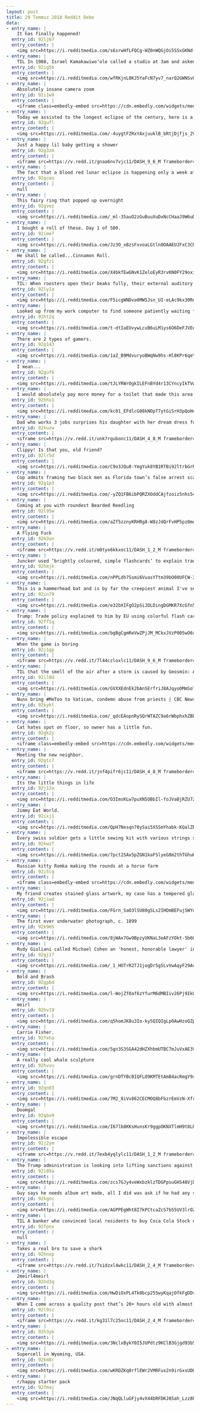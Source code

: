 ```yaml
---
layout: post
title: 29 Temmuz 2018 Reddit Debe
data:
- entry_name: |
    It has finally happened!
  entry_id: 92lj67
  entry_content: |
    <img src=https://i.redditmedia.com/s6srwHfLFQCg-WZ0nWQGjOi5SSxGKNd-NWAj-S9hggY.jpg?s=a678d1e1377e57e015db1af39a651045 frameborder=0>
- entry_name: |
    TIL In 1988, Israel Kamakawiwoʻole called a studio at 3am and asked if he could record because he had a good idea. The studio owner said yes even though he already closed the studio. 15 minutes later he recorded Israel playing his ukelele and recorded Over the Rainbow in one take.
  entry_id: 92ig5b
  entry_content: |
    <img src=https://i.redditmedia.com/wfRKjnL0KJ5YaFcN7yv7_narQ2GWNSvGIpLwZm2u3f8.jpg?s=2b913fafbb342dc9a61586078ad09345 frameborder=0>
- entry_name: |
    Absolutely insane camera zoom
  entry_id: 92i1w9
  entry_content: |
    <iframe class=embedly-embed src=https://cdn.embedly.com/widgets/media.html?src=https%3A%2F%2Fgfycat.com%2Fifr%2FSleepyCoordinatedJenny&url=https%3A%2F%2Fgfycat.com%2FSleepyCoordinatedJenny&image=https%3A%2F%2Fthumbs.gfycat.com%2FSleepyCoordinatedJenny-size_restricted.gif&key=522baf40bd3911e08d854040d3dc5c07&type=text%2Fhtml&schema=gfycat width=480 height=480 scrolling=no frameborder=0 allow=autoplay; fullscreen allowfullscreen=true></iframe>
- entry_name: |
    Today we assisted to the longest eclipse of the century, here is a photo of the Bloody Moon!
  entry_id: 92gufl
  entry_content: |
    <img src=https://i.redditmedia.com/-4uygtFZRxYAxjuuklB_bRtjDjfjs_2VDutFMKecn_4.jpg?s=4eed68e1284f55a652aeaf94139831ff frameborder=0>
- entry_name: |
    Just a happy lil baby getting a shower
  entry_id: 92g3zm
  entry_content: |
    <iframe src=https://v.redd.it/gnaa6nv7vjc11/DASH_9_6_M frameborder=0></iframe>
- entry_name: |
    The fact that a blood red lunar eclipse is happening only a week after they opened that black sarcophagus in Egypt is kinda unsettling.
  entry_id: 92gceo
  entry_content: |
    null
- entry_name: |
    This fairy ring that popped up overnight
  entry_id: 92gvez
  entry_content: |
    <img src=https://i.redditmedia.com/_ml-35auO2zGuBuuXuDxNcCHaaJ9W6uDE79XWSeTw7g.jpg?s=3168d6deea46a155d9bae3cc2e1aa9a1 frameborder=0>
- entry_name: |
    I bought a roll of these. Day 1 of 500.
  entry_id: 92ime7
  entry_content: |
    <img src=https://i.redditmedia.com/Jz3O_xBzsFxvoaLGtln0OAAEUJFxC3CRar5WmugxNqs.jpg?s=ca6700ff15506021021e5f897f2a6fa8 frameborder=0>
- entry_name: |
    He shall be called...Cinnamon Roll.
  entry_id: 92gfzi
  entry_content: |
    <img src=https://i.redditmedia.com/X4bkfEwGNvK1ZeloEyR3rvKN0FY29oxi6Bxz_TCTlG8.jpg?s=056a7e0fec36c7ddb563aa1598d752f6 frameborder=0>
- entry_name: |
    TIL: When roosters open their beaks fully, their external auditory canals completely closed off. Basically, roosters have built in earplugs. This helps prevent them from damaging their hearing when they crow.
  entry_id: 92ly1a
  entry_content: |
    <img src=https://i.redditmedia.com/F5icgWNDva0MW5Jsn_UI-eLAc9kx30RoChnU0_hjzkc.jpg?s=2ce53ca904ff94553099475f09cd5d3e frameborder=0>
- entry_name: |
    Looked up from my work computer to find someone patiently waiting for my lunch break...
  entry_id: 92ht2q
  entry_content: |
    <img src=https://i.redditmedia.com/t-dtIaEUvywLcuB6uLM1ys6O6DeFJVEeUdRpLKBIOzI.gif?fm=jpg&s=5f4f9125c416bd94aed0dc77ba415a06 frameborder=0>
- entry_name: |
    There are 2 types of gamers.
  entry_id: 92g143
  entry_content: |
    <img src=https://i.redditmedia.com/1aZ_B9MdvuryoBWqNw9hs-Hl8KPr6qeYNyMf_tPGz68.jpg?s=c363d1953101ba86323fd535addeb52f frameborder=0>
- entry_name: |
    I mean...
  entry_id: 92guf6
  entry_content: |
    <img src=https://i.redditmedia.com/tJLYRWrOgkILEFnBYd4r13CYncyIkTVwNY_w9ocCvT0.jpg?s=411d265af5e538df552afdf3d24f87f7 frameborder=0>
- entry_name: |
    I would absolutely pay more money for a toilet that made this area easier to clean
  entry_id: 92hhx1
  entry_content: |
    <img src=https://i.redditmedia.com/kc01_EFdlcG08kNOpT7ytGiSrH3pQoHq7xXocKppK2k.jpg?s=b0113e66a2184abcd55d3fe5bf7a6f03 frameborder=0>
- entry_name: |
    Dad who works 3 jobs surprises his daughter with her dream dress for the 8th grade dance after telling her he couldn't afford it
  entry_id: 92kuzw
  entry_content: |
    <iframe src=https://v.redd.it/unk7rgubonc11/DASH_4_8_M frameborder=0></iframe>
- entry_name: |
    Clippy! Is that you, old friend?
  entry_id: 92lr5d
  entry_content: |
    <img src=https://i.redditmedia.com/C9o3JQu8-YmgYuk8YB1RTBi92ltrbGrRaLsH2Ja-6Tc.jpg?s=f48e07f8670ffb42911fc214f1822cae frameborder=0>
- entry_name: |
    Cop admits framing two black men as Florida town’s false arrest scandal widens
  entry_id: 92g1p3
  entry_content: |
    <img src=https://i.redditmedia.com/-yZQ1FB6ibPQRZXOddCAjfzoiz5nhs54roAKTdtuSsU.jpg?s=fe7d998f513b162ca9dce403c439ef46 frameborder=0>
- entry_name: |
    Coming at you with roundest Bearded Reedling
  entry_id: 92l95w
  entry_content: |
    <img src=https://i.redditmedia.com/aZf5zznyKRHRg8-W8zJdQrFvHP5pz0mqCJS2ensc6zA.jpg?s=fc310c0d75ae358edebd6e49a7d99a05 frameborder=0>
- entry_name: |
    A Flying Fuck
  entry_id: 92m3un
  entry_content: |
    <iframe src=https://v.redd.it/m0tyo6kkxoc11/DASH_1_2_M frameborder=0></iframe>
- entry_name: |
    Juncker used ‘brightly coloured, simple flashcards’ to explain trade to Trump during meeting
  entry_id: 92hmjk
  entry_content: |
    <img src=https://i.redditmedia.com/nPPLdh7Ssmi6VuasYTtm39bO00UFCW-33DmdmQ5KqcE.jpg?s=b0bb24d51fd3dcbff7b062c45a9afcdc frameborder=0>
- entry_name: |
    This is a hammerhead bat and is by far the creepiest animal I've seen.
  entry_id: 92in79
  entry_content: |
    <img src=https://i.redditmedia.com/e32bXIFgO2pSiJDLDingDGMKR7XcGfn5PxOiss2R9-M.jpg?s=9cfda5fe033294d9e818257fe71bbec7 frameborder=0>
- entry_name: |
    Trump: Trade policy explained to him by EU using colorful flash cards
  entry_id: 92ff1q
  entry_content: |
    <img src=https://i.redditmedia.com/bgBgCgmReVwZPjJM_MCkxJVzP005wO6xAFCqS7rN890.jpg?s=34a9370d7492fcda6f455ca359ae79d2 frameborder=0>
- entry_name: |
    When the game is boring
  entry_id: 92j1gp
  entry_content: |
    <iframe src=https://v.redd.it/7l44czloxlc11/DASH_9_6_M frameborder=0></iframe>
- entry_name: |
    TIL that the smell of the air after a storm is caused by Geosmin: A chemical released by dead soil bacteria. Humans are hyper sensitive to it, capable of detecting at a concentration of 5 parts per trillion. It's theorised in our evolutionary past this helped us seek out water.
  entry_id: 92il0d
  entry_content: |
    <img src=https://i.redditmedia.com/GVXXEdnEk2bAnSErfriJ8AJqyoOMmSoTJ5F1yJRNEn4.jpg?s=abef76097f0d62648e7bc7f31f57df05 frameborder=0>
- entry_name: |
    Nuns bring #MeToo to Vatican, condemn abuse from priests | CBC News
  entry_id: 92kykt
  entry_content: |
    <img src=https://i.redditmedia.com/_qdcEAopnRySQrWTAZC9a6rWbphxhZBkeiWZHojAtWE.jpg?s=544b164af1381055cd832d9e6534fcd4 frameborder=0>
- entry_name: |
    Cat hates spot on floor, so owner has a little fun.
  entry_id: 92gk2y
  entry_content: |
    <iframe class=embedly-embed src=https://cdn.embedly.com/widgets/media.html?src=https%3A%2F%2Fgfycat.com%2Fifr%2FReliableSeveralAfricangroundhornbill&url=https%3A%2F%2Fgfycat.com%2FReliableSeveralAfricangroundhornbill&image=https%3A%2F%2Fthumbs.gfycat.com%2FReliableSeveralAfricangroundhornbill-size_restricted.gif&key=522baf40bd3911e08d854040d3dc5c07&type=text%2Fhtml&schema=gfycat width=480 height=408 scrolling=no frameborder=0 allow=autoplay; fullscreen allowfullscreen=true></iframe>
- entry_name: |
    Meeting the new neighbor.
  entry_id: 92gtc7
  entry_content: |
    <iframe src=https://v.redd.it/jnf4pifr6jc11/DASH_4_8_M frameborder=0></iframe>
- entry_name: |
    Its the little things in life
  entry_id: 92j12a
  entry_content: |
    <img src=https://i.redditmedia.com/O3ImsKLw7puXN5OBbIl-foJVaBjRZU72y2l7Uc73FVw.jpg?s=3b3ce50bb63eac99b3984dd40928653e frameborder=0>
- entry_name: |
    Jimmy Eat World.
  entry_id: 92ixj1
  entry_content: |
    <img src=https://i.redditmedia.com/QpH7Nesqn78ySai5XSSmYhabk-KQalZEc8s686-bq3I.png?s=aded742ad324f0ac00b948c04b6531fb frameborder=0>
- entry_name: |
    Every swiss soldier gets a little sewing kit with various strings so we can fix our own clothes.
  entry_id: 92kwzf
  entry_content: |
    <img src=https://i.redditmedia.com/7pct2SAx5pZGN1kaFSlyeG8m2thTGhuKX7AgoN9sfgA.jpg?s=2255de9dd16441ea7ef50de43db4570f frameborder=0>
- entry_name: |
    Russian kitty Romka making the rounds at a horse farm
  entry_id: 92i5lq
  entry_content: |
    <iframe class=embedly-embed src=https://cdn.embedly.com/widgets/media.html?src=https%3A%2F%2Fgfycat.com%2Fifr%2FYearlyCarelessAgouti&url=https%3A%2F%2Fgfycat.com%2FYearlyCarelessAgouti&image=https%3A%2F%2Fthumbs.gfycat.com%2FYearlyCarelessAgouti-size_restricted.gif&key=522baf40bd3911e08d854040d3dc5c07&type=text%2Fhtml&schema=gfycat width=600 height=338 scrolling=no frameborder=0 allow=autoplay; fullscreen allowfullscreen=true></iframe>
- entry_name: |
    My friend creates stained glass artwork, my case has a tempered glass front panel - need I say more?
  entry_id: 92jiwd
  entry_content: |
    <img src=https://i.redditmedia.com/FGrn_SaO3lSU80gSLs2IHDmBEFujSWYqz6pkLzv_1C8.jpg?s=65e184ae7e288dd5e1567ddb8c67f21b frameborder=0>
- entry_name: |
    The first ever underwater photograph, c. 1899
  entry_id: 92k9m5
  entry_content: |
    <img src=https://i.redditmedia.com/8jWAx7Gw9BpzyUKNaL3eAFzYOkt-5b6UMCTeY6Z5P_I.png?s=e2d559966ba12ccc581d6e9d0bf5cdd4 frameborder=0>
- entry_name: |
    Rudy Giuliani called Michael Cohen an 'honest, honorable lawyer' in May. Now, he's an 'incredible liar.'
  entry_id: 92gj17
  entry_content: |
    <img src=https://i.redditmedia.com/_1_HOTrR2TJ1jogDr5g5LvVwAqyF29AvGwzif4Onsno.jpg?s=0f897a190ee35899d7489229fd553de3 frameborder=0>
- entry_name: |
    Bold and Brash
  entry_id: 92gpbd
  entry_content: |
    <img src=https://i.redditmedia.com/l-WojZf0af6zYfurM6dMBIiv26Pj9IkUr9-CcOxeIVQ.jpg?s=dbacaafafb5b1f46fc0056a7645aab2f frameborder=0>
- entry_name: |
    meirl
  entry_id: 92hv19
  entry_content: |
    <img src=https://i.redditmedia.com/q5homJK8u3Io-ky5QIQIgLp0AwHzoQZpkRV1P7JHPZc.jpg?s=924d388e8c76d79f165be16dbf09cd7e frameborder=0>
- entry_name: |
    Carrie Fisher.
  entry_id: 92fxha
  entry_content: |
    <img src=https://i.redditmedia.com/5gn3S3SGA42dHZXhbmUTBC7mJuVxAE3VBZ3C6v8fKFQ.jpg?s=6c11554269e41901e66017b4fc1d1d03 frameborder=0>
- entry_name: |
    A really cool whale sculpture
  entry_id: 92hvvu
  entry_content: |
    <img src=https://i.redditmedia.com/grnDTYBcBIQFLO9KMTEtAmB4acRmgY9x_yKSh5Bic0Y.jpg?s=73c6fa31ccedba8c05086b1eb53fb788 frameborder=0>
- entry_name: |
  entry_id: 92gn03
  entry_content: |
    <img src=https://i.redditmedia.com/7M2_8iVv862CECMOQ8bFbzrEmVzN-XfrEyaq6lUb4PM.jpg?s=58f0519c95d1a2852f89160c26f57a41 frameborder=0>
- entry_name: |
    Doomgal
  entry_id: 92gbo9
  entry_content: |
    <img src=https://i.redditmedia.com/I67lb8KKsHunsKr9ggpOKNXTlmH9t8LRy8qgFNSsQlc.jpg?s=5cfab4646db8c03d89a2ed495bcbdc7b frameborder=0>
- entry_name: |
    Impolessible escape
  entry_id: 92j2ym
  entry_content: |
    <iframe src=https://v.redd.it/7exb4yqlylc11/DASH_1_2_M frameborder=0></iframe>
- entry_name: |
    The Trump administration is looking into lifting sanctions against a major Russian aluminum company founded by one of Vladimir Putin's closest allies. The Treasury Department is considering relieving Rusal of penalties even though its former owner, oligarch Oleg Deripaska, was sanctioned this year
  entry_id: 92i89a
  entry_content: |
    <img src=https://i.redditmedia.com/zcs7GJy4veWxbzklzTDGPpsuGHS48VjDATx58NheNuQ.jpg?s=6246955a14354edcbee6fa051799aedf frameborder=0>
- entry_name: |
    Guy says he needs album art made, all I did was ask if he had any songs on YouTube. This was his response.
  entry_id: 92kgnc
  entry_content: |
    <img src=https://i.redditmedia.com/AGPPEgWht8I7kPCtcaZcS7b55UV3lrOZpfAWyR2NGj0.jpg?s=f015686800f8bcfc8f11c9fe6aad199f frameborder=0>
- entry_name: |
    TIL A banker who convinced local residents to buy Coca Cola Stock during the Depression resulted in a the richest town in America with more millionaires per capita. A single share bought at $19 would be worth $10 Million in 2013.
  entry_id: 92fpnx
  entry_content: |
    null
- entry_name: |
    Takes a real bro to save a shark
  entry_id: 92hnxp
  entry_content: |
    <iframe src=https://v.redd.it/7sidzxl4wkc11/DASH_2_4_M frameborder=0></iframe>
- entry_name: |
    2meirl4meirl
  entry_id: 92hd3q
  entry_content: |
    <img src=https://i.redditmedia.com/HwDiOxPL4Tk0bcp255wyKqajOfkFgDDvR2hx2uomcQg.jpg?s=67b50ce3e6f58db29fe94eff6bec78f8 frameborder=0>
- entry_name: |
    When I come across a quality post that’s 20+ hours old with almost no upvotes or comments
  entry_id: 92l9sz
  entry_content: |
    <iframe src=https://v.redd.it/kg31l7c25oc11/DASH_2_4_M frameborder=0></iframe>
- entry_name: |
  entry_id: 92h3yb
  entry_content: |
    <img src=https://i.redditmedia.com/3NclxBykY0I5JUPdtz9KClB3Gjgd93b547sEWup4r6I.jpg?s=3c22d28c7717fc299f6810db7830eb59 frameborder=0>
- entry_name: |
    Supercell in Wyoming, USA.
  entry_id: 92km8r
  entry_content: |
    <img src=https://i.redditmedia.com/wKRDZKq0rflEWr2VMRFux2n9irGxsUDOekN5-tT_myI.jpg?s=2159ae276a7b1caf8fe35c32cd8d41f0 frameborder=0>
- entry_name: |
    r/happy starter pack
  entry_id: 92fmaj
  entry_content: |
    <img src=https://i.redditmedia.com/JNqQLluGFjy4vX44bRFDKJ85ah_Lzz8kXiPViG7cM1w.jpg?s=e56130b7711e40d8e2e43eca2d130d6c frameborder=0>
---
```

